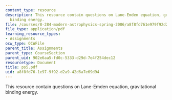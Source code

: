 ```yaml
---
content_type: resource
description: This resource contain questions on Lane-Emden equation, gravitational
  binding energy.
file: /courses/8-284-modern-astrophysics-spring-2006/a8f8fd761e979f92d2a942d6a7e69d94_ps5.pdf
file_type: application/pdf
learning_resource_types:
- Assignments
ocw_type: OCWFile
parent_title: Assignments
parent_type: CourseSection
parent_uid: 902e6aa5-fd0c-5333-d29d-7e4f254dec12
resourcetype: Document
title: ps5.pdf
uid: a8f8fd76-1e97-9f92-d2a9-42d6a7e69d94
---
```

This resource contain questions on Lane-Emden equation, gravitational binding energy.

